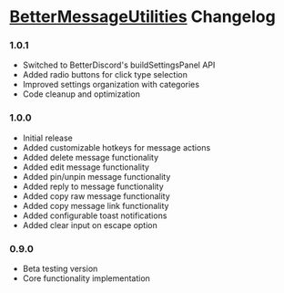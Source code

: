# [BetterMessageUtilities](https://pharaoh2k.github.io/BetterDiscordStuff/?plugin=BetterMessageUtilities "BetterMessageUtilities") Changelog

### 1.0.1
- Switched to BetterDiscord's buildSettingsPanel API
- Added radio buttons for click type selection
- Improved settings organization with categories
- Code cleanup and optimization

### 1.0.0
- Initial release
- Added customizable hotkeys for message actions
- Added delete message functionality
- Added edit message functionality  
- Added pin/unpin message functionality
- Added reply to message functionality
- Added copy raw message functionality
- Added copy message link functionality
- Added configurable toast notifications
- Added clear input on escape option

### 0.9.0
- Beta testing version
- Core functionality implementation
